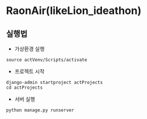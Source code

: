 # RaonAir(likeLion_ideathon)

## 실행법
- 가상환경 실행
```
source actVenv/Scripts/activate
```
- 프로젝트 시작
```
django-admin startproject actProjects
cd actProjects
```
- 서버 실행
```
python manage.py runserver
```
